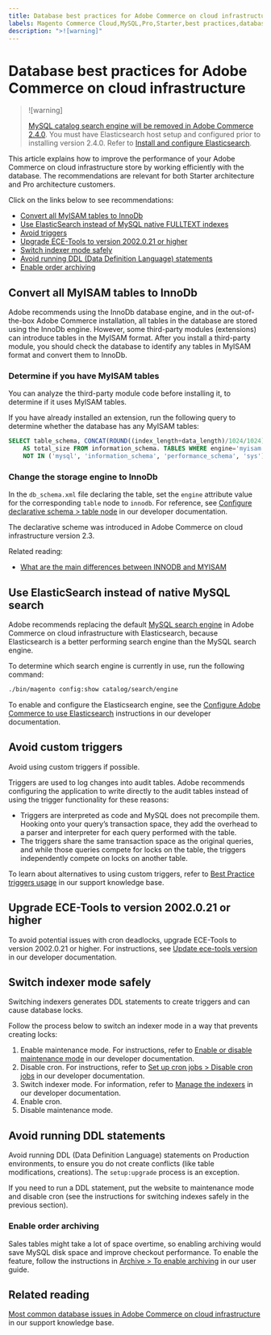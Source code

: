 ```yaml
---
title: Database best practices for Adobe Commerce on cloud infrastructure
labels: Magento Commerce Cloud,MySQL,Pro,Starter,best practices,database,ece-tools,lock,performance,triggers,Adobe Commerce,cloud infrastructure
description: ">![warning]"
---
```


# Database best practices for Adobe Commerce on cloud infrastructure

>![warning]
>
> [MySQL catalog search engine will be removed in Adobe Commerce 2.4.0](https://support.magento.com/hc/en-us/articles/360043144271-MySQL-catalog-search-engine-will-be-removed-in-all-versions-of-Magento-2-4-0). You must have Elasticsearch host setup and configured prior to installing version 2.4.0. Refer to [Install and configure Elasticsearch](https://devdocs.magento.com/guides/v2.3/config-guide/elasticsearch/es-overview.html).

This article explains how to improve the performance of your Adobe Commerce on cloud infrastructure store by working efficiently with the database. The recommendations are relevant for both Starter architecture and Pro architecture customers.

Click on the links below to see recommendations:

* [Convert all MyISAM tables to InnoDb](#convert)
* [Use ElasticSearch instead of MySQL native FULLTEXT indexes](#ElasticSearch)
* [Avoid triggers](#Triggers)
* [Upgrade ECE-Tools to version 2002.0.21 or higher](#ECE-Tools)
* [Switch indexer mode safely](#indexer)
* [Avoid running DDL (Data Definition Language) statements](#DDL_statements)
* [Enable order archiving](#enable-order-archiving)

<h2 id="convert">Convert all MyISAM tables to InnoDb</h2>

Adobe recommends using the InnoDb database engine, and in the out-of-the-box Adobe Commerce installation, all tables in the database are stored using the InnoDb engine. However, some third-party modules (extensions) can introduce tables in the MyISAM format. After you install a third-party module, you should check the database to identify any tables in MyISAM format and convert them to InnoDb.

### Determine if you have MyISAM tables

You can analyze the third-party module code before installing it, to determine if it uses MyISAM tables.

If you have already installed an extension, run the following query to determine whether the database has any MyISAM tables:

```sql
SELECT table_schema, CONCAT(ROUND((index_length+data_length)/1024/1024),'MB')
    AS total_size FROM information_schema. TABLES WHERE engine='myisam' AND table_schema
    NOT IN ('mysql', 'information_schema', 'performance_schema', 'sys');
```

<h3 id="change_innodb">Change the storage engine to InnoDb</h3>

In the `db_schema.xml` file declaring the table, set the `engine` attribute value for the corresponding `table` node to `innodb`. For reference, see [Configure declarative schema > table node](https://devdocs.magento.com/guides/v2.3/extension-dev-guide/declarative-schema/db-schema.html#table-node) in our developer documentation.

The declarative scheme was introduced in Adobe Commerce on cloud infrastructure version 2.3.

Related reading:

* [What are the main differences between INNODB and MYISAM](http://www.expertphp.in/article/what-are-the-main-differences-between-innodb-and-myisam)

<h2 id="ElasticSearch">Use ElasticSearch instead of native MySQL search</h2>

Adobe recommends replacing the default [MySQL search engine](https://support.magento.com/hc/en-us/articles/360043144271-MySQL-catalog-search-engine-will-be-removed-in-Magento-2-4-0) in Adobe Commerce on cloud infrastructure with Elasticsearch, because Elasticsearch is a better performing search engine than the MySQL search engine.

To determine which search engine is currently in use, run the following command:

```bash
./bin/magento config:show catalog/search/engine
```

To enable and configure the Elasticsearch engine, see the [Configure Adobe Commerce to use Elasticsearch](https://devdocs.magento.com/cloud/project/project-conf-files_services-elastic.html) instructions in our developer documentation.

<h2 id="Triggers">Avoid custom triggers</h2>

Avoid using custom triggers if possible.

Triggers are used to log changes into audit tables. Adobe recommends configuring the application to write directly to the audit tables instead of using the trigger functionality for these reasons:

* Triggers are interpreted as code and MySQL does not precompile them. Hooking onto your query’s transaction space, they add the overhead to a parser and interpreter for each query performed with the table.
* The triggers share the same transaction space as the original queries, and while those queries compete for locks on the table, the triggers independently compete on locks on another table.

To learn about alternatives to using custom triggers, refer to [Best Practice triggers usage](https://support.magento.com/hc/en-us/articles/360048050352) in our support knowledge base.

<h2 id="ECE-Tools">Upgrade ECE-Tools to version 2002.0.21 or higher</h2>

To avoid potential issues with cron deadlocks, upgrade ECE-Tools to version 2002.0.21 or higher. For instructions, see [Update ece-tools version](https://devdocs.magento.com/cloud/project/ece-tools-update.html) in our developer documentation.

<h2 id="indexer">Switch indexer mode safely</h2>

Switching indexers generates DDL statements to create triggers and can cause database locks.

Follow the process below to switch an indexer mode in a way that prevents creating locks:

1. Enable maintenance mode. For instructions, refer to [Enable or disable maintenance mode](https://devdocs.magento.com/guides/v2.3/install-gde/install/cli/install-cli-subcommands-maint.html) in our developer documentation.
1. Disable cron. For instructions, refer to [Set up cron jobs > Disable cron jobs](https://devdocs.magento.com/cloud/configure/setup-cron-jobs.html#disable-cron-jobs) in our developer documentation.
1. Switch indexer mode. For information, refer to [Manage the indexers](https://devdocs.magento.com/guides/v2.3/config-guide/cli/config-cli-subcommands-index.html) in our developer documentation.
1. Enable cron.
1. Disable maintenance mode.

<h2 id="DDL_statements">Avoid running DDL statements</h2>

Avoid running DDL (Data Definition Language) statements on Production environments, to ensure you do not create conflicts (like table modifications, creations). The `setup:upgrade` process is an exception.

If you need to run a DDL statement, put the website to maintenance mode and disable cron (see the instructions for switching indexes safely in the previous section).

### Enable order archiving

Sales tables might take a lot of space overtime, so enabling archiving would save MySQL disk space and improve checkout performance.
To enable the feature, follow the instructions in [Archive > To enable archiving](https://docs.magento.com/user-guide/sales/order-archive.html#to-enable-archiving) in our user guide.

## Related reading

[Most common database issues in Adobe Commerce on cloud infrastructure](https://support.magento.com/hc/en-us/articles/360041739651) in our support knowledge base.